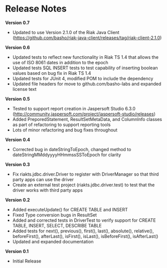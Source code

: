 # Release Notes

**Version 0.7**
- Updated to use Version 2.1.0 of the Riak Java Client (https://github.com/basho/riak-java-client/releases/tag/riak-client-2.1.0)

**Version 0.6**
- Updated tests to reflect new functionality in Riak TS 1.4 that allows the use of ISO 8061 dates in addition to the epoch
- Updated tests SQL INSERT tests to test capability of inserting boolean values based on bug fix in Riak TS 1.4
- Updated tests for JUnit 4, modified POM to include the dependency
- Updated file headers for move to github.com/basho-labs and expanded license text

**Version 0.5**
- Tested to support report creation in Jaspersoft Studio 6.3.0 (http://community.jaspersoft.com/project/jaspersoft-studio/releases)
- Added PreporedStatement, ResultSetMetaData, and ColumnInfo classes as part of refactoring to support reporting tools
- Lots of minor refactoring and bug fixes throughout 

**Version 0.4**
- Corrected bug in dateStringToEpoch, changed method to dateStringMMddyyyyHHmmssSSToEpoch for clarity

**Version 0.3**
- Fix riakts.jdbc.driver.Driver to register with DriverManager so that third party apps can use the driver
- Create an external test project (riakts.jdbc.driver.test) to test that the driver works with third party apps

**Version 0.2**
- Added executeUpdate() for CREATE TABLE and INSERT
- Fixed Type conversion bugs in ResultSet
- Added and corrected tests in DriverTest to verify support for CREATE TABLE, INSERT, SELECT, DESCRIBE TABLE
- Added tests for next(), previous(), first(), last(), absolute(), relative(), beforeFirst(), afterLast(), isFirst(), isLast(), isBeforeFirst(), isAfterLast()
- Updated and expanded documentation

**Version 0.1**
- Initial Release